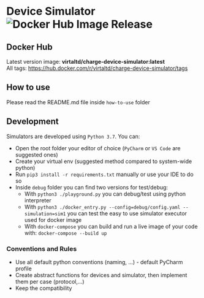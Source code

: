 # Device Simulator ![Docker Hub Image Release](https://github.com/virta-ltd/charge-device-simulator/workflows/Docker%20Hub%20Image%20Release/badge.svg?branch=master)

## Docker Hub
Latest version image: <b>virtaltd/charge-device-simulator:latest</b>  
All tags: https://hub.docker.com/r/virtaltd/charge-device-simulator/tags

## How to use
Please read the README.md file inside `how-to-use` folder

## Development
Simulators are developed using `Python 3.7`. You can:

+ Open the root folder your editor of choice (`PyCharm` or `VS Code` are suggested ones)
+ Create your virtual env (suggested method compared to system-wide python)
+ Run `pip3 install -r requirements.txt` manually or use your IDE to do so
+ Inside `debug` folder you can find two versions for test/debug:
    + With `python3 ./playground.py` you can debug/test using python interpreter
    + With `python3 ./docker_entry.py --config=debug/config.yaml --simulation=sim1` 
    you can test the easy to use simulator executor used for docker image 
    + With `docker-compose` you can build and run a live image of your code with: `docker-compose --build up`

### Conventions and Rules
+ Use all default python conventions (naming, ...) - default PyCharm profile
+ Create abstract functions for devices and simulator,
 then implement them per case (protocol,...) 
+ Keep the compatibility
